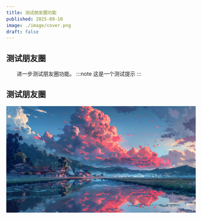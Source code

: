 ```yaml
---
title: 测试朋友圈功能
published: 2025-09-10
image: ./image/cover.png
draft: false
---
```

## 测试朋友圈
&emsp;&emsp;进一步测试朋友圈功能。
:::note
这是一个测试提示
:::

## 测试朋友圈
![图片测试](./image/banner.png)